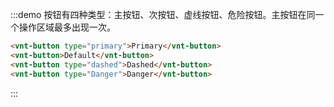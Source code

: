 :::demo 按钮有四种类型：主按钮、次按钮、虚线按钮、危险按钮。主按钮在同一个操作区域最多出现一次。
```html
<vnt-button type="primary">Primary</vnt-button>
<vnt-button>Default</vnt-button>
<vnt-button type="dashed">Dashed</vnt-button>
<vnt-button type="Danger">Danger</vnt-button>
```
:::
